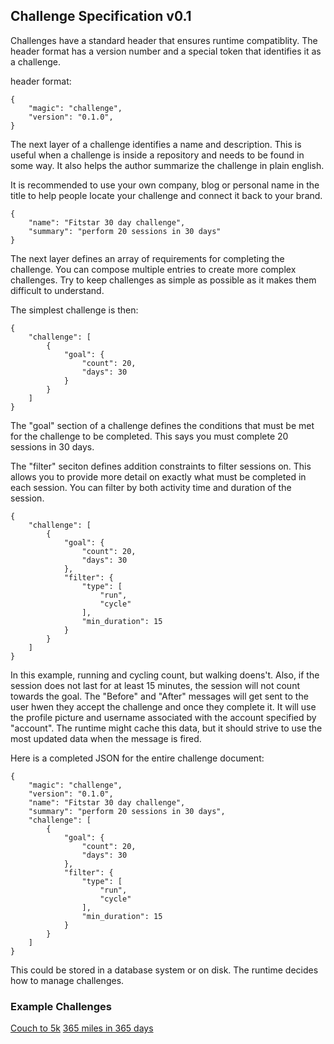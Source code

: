## Challenge Specification v0.1

Challenges have a standard header that ensures runtime compatiblity. The header format has a version number and a special token that identifies it as a challenge.

header format:

	{
		"magic": "challenge",
		"version": "0.1.0",
	}

The next layer of a challenge identifies a name and description. This is useful when a challenge is inside a repository and needs to be found in some way. It also helps the author summarize the challenge in plain english.

It is recommended to use your own company, blog or personal name in the title to help people locate your challenge and connect it back to your brand.

	{
		"name": "Fitstar 30 day challenge",
		"summary": "perform 20 sessions in 30 days"
	}

The next layer defines an array of requirements for completing the challenge.
You can compose multiple entries to create more complex challenges. Try to keep challenges as simple as possible as it makes them difficult to
understand.

The simplest challenge is then:

	{
		"challenge": [
			{
				"goal": {
					"count": 20,
					"days": 30
				}
			}
		]
	}

The "goal" section of a challenge defines the conditions that must be met for the challenge to be completed. This says you must complete 20 sessions in 30 days.

The "filter" seciton defines addition constraints to filter sessions on. This allows you to provide more detail on exactly what must be completed in each session. You can filter by both activity time and duration of the session.

	{
		"challenge": [
			{
				"goal": {
					"count": 20,
					"days": 30
				},
				"filter": {
					"type": [
						"run",
						"cycle"
					],
					"min_duration": 15
				}
			}
		]
	}

In this example, running and cycling count, but walking doens't. Also, if the session does not last for at least 15 minutes, the session will not count towards the goal. The "Before" and "After" messages will get sent to the user hwen they accept the challenge and once they complete it. It will use the profile picture and username associated with the account specified by "account". The runtime might cache this data, but it should strive to use the most updated data when the message is fired.

Here is a completed JSON for the entire challenge document:

	{
		"magic": "challenge",
		"version": "0.1.0",
		"name": "Fitstar 30 day challenge",
		"summary": "perform 20 sessions in 30 days",
		"challenge": [
			{
				"goal": {
					"count": 20,
					"days": 30
				},
				"filter": {
					"type": [
						"run",
						"cycle"
					],
					"min_duration": 15
				}
			}
		]
	}

This could be stored in a database system or on disk. The runtime decides how to manage challenges.

### Example Challenges

[Couch to 5k](https://sessions.io/s/c25k)
[365 miles in 365 days](https://sessions.io/s/365in365)


